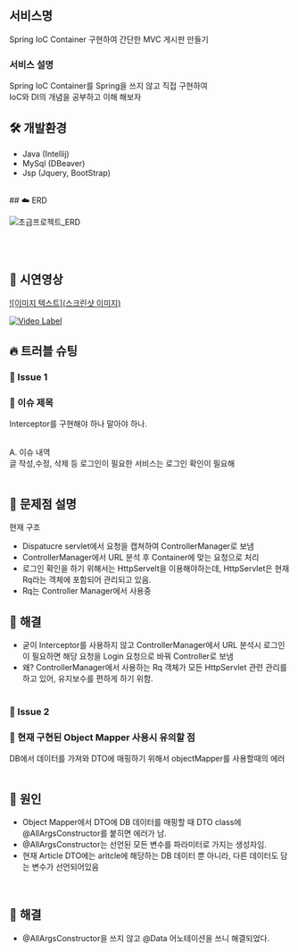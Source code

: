 ## 서비스명
Spring IoC Container 구현하여 간단한 MVC 게시판 만들기

### 서비스 설명
Spring IoC Container를 Spring을 쓰지 않고 직접 구현하여 <br />
IoC와 DI의 개념을 공부하고 이해 해보자
<br>
## 🛠 개발환경
- Java (Intellij)
- MySql (DBeaver)
- Jsp (Jquery, BootStrap)
<br>
## ☁️ ERD

![초급프로젝트_ERD](https://i.imgur.com/NuLQFMU.png)

<br>
<br>

## 👀 시연영상
[![이미지 텍스트](스크린샷 이미지)](유투브링크)

[![Video Label](http://img.youtube.com/vi/'유튜브주소의id'/0.jpg)](https://youtu.be/'유튜브주소의id')
<br>
## 🔥 트러블 슈팅

### 🚨 Issue 1
### 🚧 이슈 제목
Interceptor를 구현해야 하나 말아야 하나.<br /><br />

A. 이슈 내역 <br />
글 작성,수정, 삭제 등 로그인이 필요한 서비스는 로그인 확인이 필요해 <br /><br />

 ## 🛑 문제점 설명 <br />
현재 구조
- Dispatucre servlet에서 요청을 캡쳐하여 ControllerManager로 보냄
- ControllerManager에서 URL 분석 후 Container에 맞는 요청으로 처리
- 로그인 확인을 하기 위해서는 HttpServelt을 이용해야하는데, HttpServlet은 현재 Rq라는 객체에 포함되어 관리되고 있음.
- Rq는 Controller Manager에서 사용중

## 🚥 해결
- 굳이 Interceptor를 사용하지 않고 ControllerManager에서 URL 분석시 로그인이 필요하면 해당 요청을 Login 요청으로 바꿔 Controller로 보냄
- 왜? ControllerManager에서 사용하는 Rq 객체가 모든 HttpServlet 관련 관리를 하고 있어, 유지보수를 편하게 하기 위함.
<br><br>


### 🚨 Issue 2
### 🚧 현재 구현된 Object Mapper 사용시 유의할 점
DB에서 데이터를 가져와 DTO에 매핑하기 위해서 objectMapper를 사용할때의 에러
<br>
<br>
## 🛑 원인 <br>
- Object Mapper에서 DTO에 DB 데이터를 매핑할 때 DTO class에 @AllArgsConstructor를 붙히면 에러가 남.
- @AllArgsConstructor는 선언된 모든 변수를 파라미터로 가지는 생성자임.
- 현재 Article DTO에는 aritcle에 해당하는 DB 데이터 뿐 아니라, 다른 데이터도 담는 변수가 선언되어있음
<br>

## 🚥 해결
- @AllArgsConstructor을 쓰지 않고 @Data 어노테이션을 쓰니 해결되었다.
